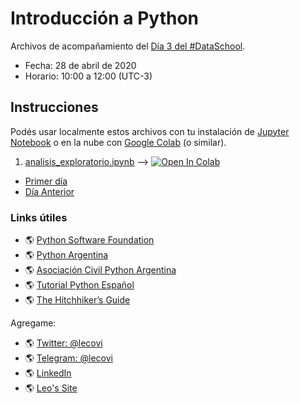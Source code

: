 # Introducción a Python

Archivos de acompañamiento del [Día 3 del #DataSchool](https://bitson.group/slides/dataschool-py3.html).

* Fecha: 28 de abril de 2020
* Horario: 10:00 a 12:00 (UTC-3)

## Instrucciones

Podés usar localmente estos archivos con tu instalación de [Jupyter Notebook](https://jupyter.org/install)
o en la nube con [Google Colab](https://colab.research.google.com) (o similar).

1. [analisis_exploratorio.ipynb](analisis_exploratorio.ipynb) ⟶ [![Open In Colab](https://colab.research.google.com/assets/colab-badge.svg)](https://colab.research.google.com/github/lecovi/dataschool-py3/blob/master/analisis_exploratorio.ipynb)

* [Primer día](https://github.com/lecovi/dataschool-py1)
* [Día Anterior](https://github.com/lecovi/dataschool-py2)

### Links útiles

* 🌎 [Python Software Foundation](https://www.python.org)
* 🌎 [Python Argentina](http://www.python.org.ar)
* 🌎 [Asociación Civil Python Argentina](https://ac.python.org.ar)
* 🌎 [Tutorial Python Español](https://docs.python.org.ar/tutorial/)
* 🌎 [The Hitchhiker’s Guide](https://docs.python-guide.org/)

Agregame:
* 🌎 [Twitter: @lecovi](https://twitter.com/lecovi)
* 🌎 [Telegram: @lecovi](https//t.me/lecovi)
* 🌎 [LinkedIn](https://www.linkedin.com/in/leandrocolombo/)
* 🌎 [Leo's Site](https://leo.bitson.group/)

